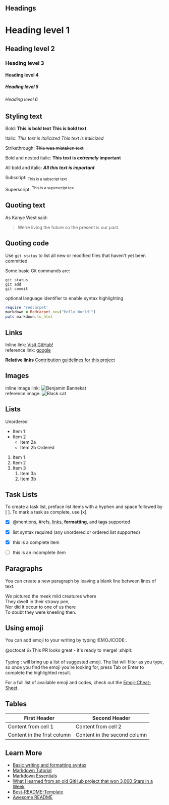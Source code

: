 
## Headings
# Heading level 1
## Heading level 2
### Heading level 3
#### Heading level 4
##### Heading level 5
###### Heading level 6


## Styling text
Bold:
**This is bold text**
__This is bold text__


Italic:
*This text is italicized*
_This text is italicized_


Strikethrough:
~~This was mistaken text~~


Bold and nested italic:
**This text is _extremely_ important**


All bold and italic:
***All this text is important***


Subscript:
<sub>This is a subscript text</sub>


Superscript:
<sup>This is a superscript text</sup>


## Quoting text

As Kanye West said:
> We're living the future so the present is our past.



## Quoting code
Use `git status` to list all new or modified files that haven't yet been committed.

Some basic Git commands are:
```
git status
git add
git commit
```

optional language identifier to enable syntax highlighting  
```ruby
require 'redcarpet'
markdown = Redcarpet.new("Hello World!")
puts markdown.to_html
```

## Links
Inline link: [Visit GitHub!](www.github.com)  
reference link: [google][google]  

[google]: www.google.com

**Relative links**
[Contribution guidelines for this project](docs/CONTRIBUTING.md)



## Images
inline image link: ![Benjamin Bannekat](https://fake.octodex.github.com/images/bannekat.png)  
reference image: ![Black cat][Black cat]  

[Black cat]: https://fake.upload.wikimedia.org/wikipedia/commons/a/a3/81_INF_DIV_SSI.jpg  


## Lists
Unordered  
* Item 1
* Item 2
  * Item 2a
  * Item 2b
Ordered  
1. Item 1
1. Item 2
1. Item 3
   1. Item 3a
   1. Item 3b


## Task Lists
To create a task list, preface list items with a hyphen and space followed by [ ]. To mark a task as complete, use [x].

- [x] @mentions, #refs, [links](), **formatting**, and <del>tags</del> supported
- [x] list syntax required (any unordered or ordered list supported)
- [x] this is a complete item
- [ ] this is an incomplete item



## Paragraphs  
You can create a new paragraph by leaving a blank line between lines of text.  

We pictured the meek mild creatures where  
They dwelt in their strawy pen,  
Nor did it occur to one of us there  
To doubt they were kneeling then.


## Using emoji
You can add emoji to your writing by typing :EMOJICODE:.

@octocat :+1: This PR looks great - it's ready to merge! :shipit:


Typing : will bring up a list of suggested emoji. The list will filter as you type, so once you find the emoji you're looking for, press Tab or Enter to complete the highlighted result.

For a full list of available emoji and codes, check out the [Emoji-Cheat-Sheet](https://github.com/ikatyang/emoji-cheat-sheet/blob/master/README.md).


## Tables
| First Header                | Second Header                |
|-----------------------------|------------------------------|
| Content from cell 1         | Content from cell 2          |
| Content in the first column | Content in the second column |



## Learn More
 - [Basic writing and formatting syntax](https://docs.github.com/en/get-started/writing-on-github/getting-started-with-writing-and-formatting-on-github/basic-writing-and-formatting-syntax)
 - [Markdown Tutorial](https://www.markdowntutorial.com/)
 - [Markdown Essentials](https://www.udemy.com/course/markdown-essentials/)
 - [What I learned from an old GitHub project that won 3,000 Stars in a Week](https://www.freecodecamp.org/news/what-i-learned-from-an-old-github-project-that-won-3-000-stars-in-a-week-628349a5ee14/)  
- [Best-README-Template](https://github.com/othneildrew/Best-README-Template)  
- [Awesome README](https://github.com/matiassingers/awesome-readme)  
